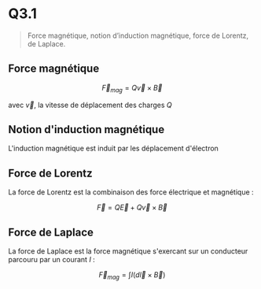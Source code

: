 # Q3.1

> Force magnétique, notion d’induction magnétique, force de Lorentz, de Laplace.

## Force magnétique

$$\vec F_{mag} = Q\vec v \times \vec B$$

avec $\vec v$, la vitesse de déplacement des charges $Q$

## Notion d'induction magnétique

L'induction magnétique est induit par les déplacement d'électron

## Force de Lorentz

La force de Lorentz est la combinaison des force électrique et magnétique :

$$\vec F = Q\vec E + Q\vec v\times \vec B$$

## Force de Laplace

La force de Laplace est la force magnétique s'exercant sur un conducteur parcouru par un courant $I$ :

$$\vec F_{mag} = \int{I(d\vec l \times \vec B)}$$
